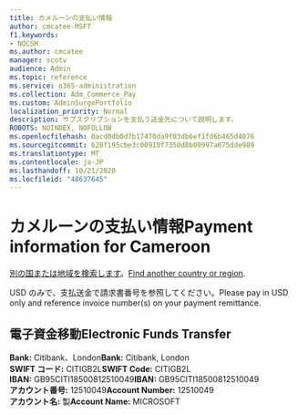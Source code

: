 ```yaml
---
title: カメルーンの支払い情報
author: cmcatee-MSFT
f1.keywords:
- NOCSH
ms.author: cmcatee
manager: scotv
audience: Admin
ms.topic: reference
ms.service: o365-administration
ms.collection: Adm_Commerce_Pay
ms.custom: AdminSurgePortfolio
localization_priority: Normal
description: サブスクリプションを支払う送金先について説明します。
ROBOTS: NOINDEX, NOFOLLOW
ms.openlocfilehash: 0acd0db0d7b17470da9f03db6ef1fd6b465d4076
ms.sourcegitcommit: 628f195cbe3c00910f7350d8b09997a675dde989
ms.translationtype: MT
ms.contentlocale: ja-JP
ms.lasthandoff: 10/21/2020
ms.locfileid: "48637645"
---
```

# <a name="payment-information-for-cameroon"></a><span data-ttu-id="48217-103">カメルーンの支払い情報</span><span class="sxs-lookup"><span data-stu-id="48217-103">Payment information for Cameroon</span></span>

<span data-ttu-id="48217-104">[別の国または地域を検索します](../billing-and-payments/pay-for-your-subscription.md)。</span><span class="sxs-lookup"><span data-stu-id="48217-104">[Find another country or region](../billing-and-payments/pay-for-your-subscription.md).</span></span>

<span data-ttu-id="48217-105">USD のみで、支払送金で請求書番号を参照してください。</span><span class="sxs-lookup"><span data-stu-id="48217-105">Please pay in USD only and reference invoice number(s) on your payment remittance.</span></span>

## <a name="electronic-funds-transfer"></a><span data-ttu-id="48217-106">電子資金移動</span><span class="sxs-lookup"><span data-stu-id="48217-106">Electronic Funds Transfer</span></span>

<span data-ttu-id="48217-107">**Bank:** Citibank、London</span><span class="sxs-lookup"><span data-stu-id="48217-107">**Bank:** Citibank, London</span></span>  
<span data-ttu-id="48217-108">**SWIFT コード:** CITIGB2L</span><span class="sxs-lookup"><span data-stu-id="48217-108">**SWIFT Code:** CITIGB2L</span></span>  
<span data-ttu-id="48217-109">**IBAN:** GB95CITI18500812510049</span><span class="sxs-lookup"><span data-stu-id="48217-109">**IBAN:** GB95CITI18500812510049</span></span>  
<span data-ttu-id="48217-110">**アカウント番号:** 12510049</span><span class="sxs-lookup"><span data-stu-id="48217-110">**Account Number:** 12510049</span></span>  
<span data-ttu-id="48217-111">**アカウント名:** 製</span><span class="sxs-lookup"><span data-stu-id="48217-111">**Account Name:** MICROSOFT</span></span>  